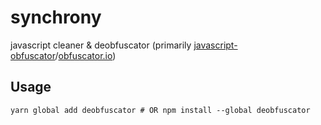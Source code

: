 # synchrony

javascript cleaner & deobfuscator (primarily [javascript-obfuscator](https://github.com/javascript-obfuscator/javascript-obfuscator)/[obfuscator.io](https://obfuscator.io))

## Usage

```shell
yarn global add deobfuscator # OR npm install --global deobfuscator
```
